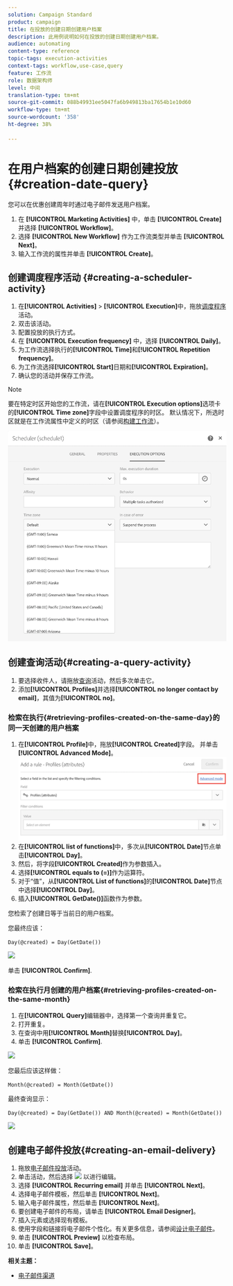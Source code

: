 ```yaml
---
solution: Campaign Standard
product: campaign
title: 在投放的创建日期创建用户档案
description: 此用例说明如何在投放的创建日期创建用户档案。
audience: automating
content-type: reference
topic-tags: execution-activities
context-tags: workflow,use-case,query
feature: 工作流
role: 数据架构师
level: 中间
translation-type: tm+mt
source-git-commit: 088b49931ee5047fa6b949813ba17654b1e10d60
workflow-type: tm+mt
source-wordcount: '358'
ht-degree: 38%

---
```



# 在用户档案的创建日期创建投放 {#creation-date-query}

您可以在优惠创建周年时通过电子邮件发送用户档案。

1. 在 **[!UICONTROL Marketing Activities]** 中，单击 **[!UICONTROL Create]** 并选择 **[!UICONTROL Workflow]**。
1. 选择 **[!UICONTROL New Workflow]** 作为工作流类型并单击 **[!UICONTROL Next]**。
1. 输入工作流的属性并单击 **[!UICONTROL Create]**。

## 创建调度程序活动 {#creating-a-scheduler-activity}

1. 在&#x200B;**[!UICONTROL Activities]** > **[!UICONTROL Execution]**&#x200B;中，拖放[调度程序](../../automating/using/scheduler.md)活动。
1. 双击该活动。
1. 配置投放的执行方式。
1. 在 **[!UICONTROL Execution frequency]** 中，选择 **[!UICONTROL Daily]**。
1. 为工作流选择执行的&#x200B;**[!UICONTROL Time]**&#x200B;和&#x200B;**[!UICONTROL Repetition frequency]**。
1. 为工作流选择&#x200B;**[!UICONTROL Start]**&#x200B;日期和&#x200B;**[!UICONTROL Expiration]**。
1. 确认您的活动并保存工作流。

>[!NOTE]
>
>要在特定时区开始您的工作流，请在&#x200B;**[!UICONTROL Execution options]**&#x200B;选项卡的&#x200B;**[!UICONTROL Time zone]**&#x200B;字段中设置调度程序的时区。 默认情况下，所选时区就是在工作流属性中定义的时区（请参阅[构建工作流](../../automating/using/building-a-workflow.md)）。

![](assets/time_zone.png)

## 创建查询活动{#creating-a-query-activity}

1. 要选择收件人，请拖放[查询](../../automating/using/query.md)活动，然后多次单击它。
1. 添加&#x200B;**[!UICONTROL Profiles]**&#x200B;并选择&#x200B;**[!UICONTROL no longer contact by email]**，其值为&#x200B;**[!UICONTROL no]**。

### 检索在执行{#retrieving-profiles-created-on-the-same-day}的同一天创建的用户档案

1. 在&#x200B;**[!UICONTROL Profile]**&#x200B;中，拖放&#x200B;**[!UICONTROL Created]**&#x200B;字段。 并单击&#x200B;**[!UICONTROL Advanced Mode]**。
   ![](assets/advanced_mode.png)
1. 在&#x200B;**[!UICONTROL list of functions]**&#x200B;中，多次从&#x200B;**[!UICONTROL Date]**&#x200B;节点单击&#x200B;**[!UICONTROL Day]**。
1. 然后，将字段&#x200B;**[!UICONTROL Created]**&#x200B;作为参数插入。
1. 选择&#x200B;**[!UICONTROL equals to (=)]**&#x200B;作为运算符。
1. 对于“值”，从&#x200B;**[!UICONTROL List of functions]**&#x200B;的&#x200B;**[!UICONTROL Date]**&#x200B;节点中选择&#x200B;**[!UICONTROL Day]**。
1. 插入&#x200B;**[!UICONTROL GetDate()]**&#x200B;函数作为参数。

您检索了创建日等于当前日的用户档案。

您最终应该：

```Day(@created) = Day(GetDate())```

![](assets/day_creation_query.png)

单击 **[!UICONTROL Confirm]**.

### 检索在执行月创建的用户档案{#retrieving-profiles-created-on-the-same-month}

1. 在&#x200B;**[!UICONTROL Query]**&#x200B;编辑器中，选择第一个查询并重复它。
1. 打开重复。
1. 在查询中用&#x200B;**[!UICONTROL Month]**&#x200B;替换&#x200B;**[!UICONTROL Day]**。
1. 单击 **[!UICONTROL Confirm]**.

![](assets/month_rule.png)

您最后应该这样做：

``` Month(@created) = Month(GetDate()) ```

最终查询显示：

```Day(@created) = Day(GetDate()) AND Month(@created) = Month(GetDate())```

![](assets/expression_editor_1.png)

## 创建电子邮件投放{#creating-an-email-delivery}

1. 拖放[电子邮件投放](../../automating/using/email-delivery.md)活动。
1. 单击活动，然后选择 ![](assets/edit_darkgrey-24px.png) 以进行编辑。
1. 选择 **[!UICONTROL Recurring email]** 并单击 **[!UICONTROL Next]**。
1. 选择电子邮件模板，然后单击 **[!UICONTROL Next]**。
1. 输入电子邮件属性，然后单击 **[!UICONTROL Next]**。
1. 要创建电子邮件的布局，请单击 **[!UICONTROL Email Designer]**。
1. 插入元素或选择现有模板。
1. 使用字段和链接将电子邮件个性化。有关更多信息，请参阅[设计电子邮件](../../designing/using/designing-from-scratch.md#designing-an-email-content-from-scratch)。
1. 单击 **[!UICONTROL Preview]** 以检查布局。
1. 单击 **[!UICONTROL Save]**。

**相关主题：**

* [电子邮件渠道](../../channels/using/creating-an-email.md)
